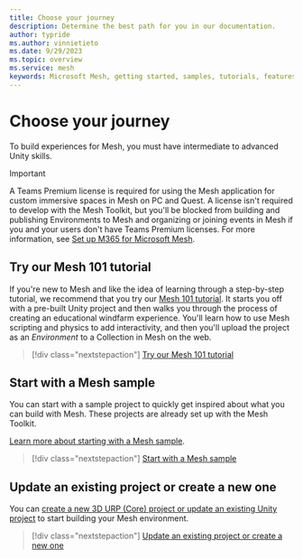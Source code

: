 ```yaml
---
title: Choose your journey
description: Determine the best path for you in our documentation.
author: typride
ms.author: vinnietieto
ms.date: 9/29/2023
ms.topic: overview
ms.service: mesh
keywords: Microsoft Mesh, getting started, samples, tutorials, features
---
```


# Choose your journey

To build experiences for Mesh, you must have intermediate to advanced Unity skills.

> [!IMPORTANT]
> A Teams Premium license is required for using the Mesh application for custom immersive spaces in Mesh on PC and Quest. A license isn't required to develop with the Mesh Toolkit, but you'll be blocked from building and publishing Environments to Mesh and organizing or joining events in Mesh if you and your users don't have Teams Premium licenses. For more information, see [Set up M365 for Microsoft Mesh](../../Setup/Content/setup-m365-mesh.md).

## Try our Mesh 101 tutorial

If you're new to Mesh and like the idea of learning through a step-by-step tutorial, we recommend that you try our [Mesh 101 tutorial](mesh-101-tutorial/mesh-101-01-overview-and-setup.md). It starts you off with a pre-built Unity project and then walks you through the process of creating an educational windfarm experience. You'll learn how to use Mesh scripting and physics to add interactivity, and then you'll upload the project as an *Environment* to a Collection in Mesh on the web.

   > [!div class="nextstepaction"]
   > [Try our Mesh 101 tutorial](mesh-101-tutorial/mesh-101-01-overview-and-setup.md)

## Start with a Mesh sample

You can start with a sample project to quickly get inspired about what you can build with Mesh. These projects are already set up with the Mesh Toolkit.

[Learn more about starting with a Mesh sample](samples/samples-overview.md).

   > [!div class="nextstepaction"]
   > [Start with a Mesh sample](samples/samples-overview.md)

## Update an existing project or create a new one

You can [create a new 3D URP (Core) project or update an existing Unity project](../build-your-basic-environment/create-a-new-project-or-update.md) to start building your Mesh environment.

   > [!div class="nextstepaction"]
   > [Update an existing project or create a new one](../build-your-basic-environment/create-a-new-project-or-update.md)

